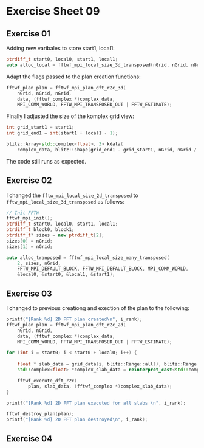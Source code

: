 # Exercise Sheet 09

## Exercise 01

Adding new varibales to store start1, local1:

```c++
ptrdiff_t start0, local0, start1, local1;
auto alloc_local = fftwf_mpi_local_size_3d_transposed(nGrid, nGrid, nGrid, MPI_COMM_WORLD, &local0, &start0, &local1, &start1);
```

Adapt the flags passed to the plan creation functions: 

```c++
fftwf_plan plan = fftwf_mpi_plan_dft_r2c_3d(
    nGrid, nGrid, nGrid, 
    data, (fftwf_complex *)complex_data, 
    MPI_COMM_WORLD, FFTW_MPI_TRANSPOSED_OUT | FFTW_ESTIMATE);
```

Finally I adjusted the size of the komplex grid view:

```c++
int grid_start1 = start1;
int grid_end1 = int(start1 + local1 - 1);

blitz::Array<std::complex<float>, 3> kdata(
    complex_data, blitz::shape(grid_end1 - grid_start1, nGrid, nGrid / 2 + 1));
```

The code still runs as expected.

## Exercise 02

I changed the ``fftw_mpi_local_size_2d_transposed`` to ``fftw_mpi_local_size_3d_transposed`` as follows:

```c++
// Init FFTW
fftwf_mpi_init();
ptrdiff_t start0, local0, start1, local1;
ptrdiff_t block0, block1;
ptrdiff_t* sizes = new ptrdiff_t[2];
sizes[0] = nGrid;
sizes[1] = nGrid;

auto alloc_tranposed = fftwf_mpi_local_size_many_transposed(
    2, sizes, nGrid, 
    FFTW_MPI_DEFAULT_BLOCK, FFTW_MPI_DEFAULT_BLOCK, MPI_COMM_WORLD, 
    &local0, &start0, &local1, &start1);

```

## Exercise 03

I changed to previous creationg and exection of the plan to the following:

```c++
printf("[Rank %d] 2D FFT plan created\n", i_rank);
fftwf_plan plan = fftwf_mpi_plan_dft_r2c_2d(
    nGrid, nGrid, 
    data, (fftwf_complex *)complex_data, 
    MPI_COMM_WORLD, FFTW_MPI_TRANSPOSED_OUT | FFTW_ESTIMATE);

for (int i = start0; i < start0 + local0; i++) {
    
    float * slab_data = grid_data(i, blitz::Range::all(), blitz::Range::all()).data();
    std::complex<float> *complex_slab_data = reinterpret_cast<std::complex<float> *>(slab_data);

    fftwf_execute_dft_r2c(
        plan, slab_data, (fftwf_complex *)complex_slab_data);
}

printf("[Rank %d] 2D FFT plan executed for all slabs \n", i_rank);

fftwf_destroy_plan(plan);
printf("[Rank %d] 2D FFT plan destroyed\n", i_rank);
```

## Exercise 04

